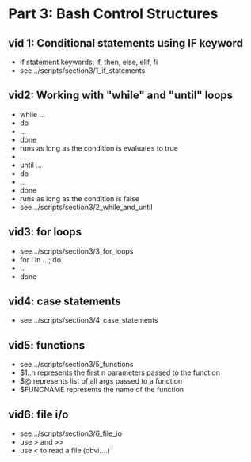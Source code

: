 # Part 3: Bash Control Structures

## vid 1: Conditional statements using IF keyword
* if statement keywords: if, then, else, elif, fi
* see ../scripts/section3/1_if_statements

## vid2: Working with "while" and "until" loops
* while ...
* do
*   ...
* done
* runs as long as the condition is evaluates to true
*
* until ...
* do
*   ...
* done
* runs as long as the condition is false
* see ../scripts/section3/2_while_and_until

## vid3: for loops
* see ../scripts/section3/3_for_loops
* for i in ...; do
*   ...
* done

## vid4: case statements
* see ../scripts/section3/4_case_statements

## vid5: functions
* see ../scripts/section3/5_functions
* $1..n represents the first n parameters passed to the function
* $@ represents list of all args passed to a function
* $FUNCNAME represents the name of the function

## vid6: file i/o
* see ../scripts/section3/6_file_io
* use > and >>
* use < to read a file (obvi....)
